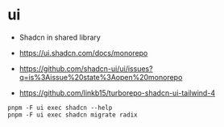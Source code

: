 # ui

- Shadcn in shared library

- https://ui.shadcn.com/docs/monorepo
- https://github.com/shadcn-ui/ui/issues?q=is%3Aissue%20state%3Aopen%20monorepo
- https://github.com/linkb15/turborepo-shadcn-ui-tailwind-4

```
pnpm -F ui exec shadcn --help
pnpm -F ui exec shadcn migrate radix
```